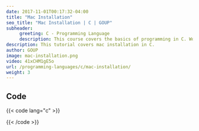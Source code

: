 ```yaml
---
date: 2017-11-01T00:17:32-04:00
title: "Mac Installation"
seo_title: "Mac Installation | C | GOUP"
subheader:
     greeting: C - Programming Language
     description: This course covers the basics of programming in C. Work your way through the videos/articles and I'll teach you everything you need to know to start your programming journey!
description: This tutorial covers mac installation in C.
author: GOUP
image: mac-installation.png
video: 41xCHM1gE5o
url: /programming-languages/c/mac-installation/
weight: 3
---
```


## Code

{{< code lang="c" >}}

{{< /code >}}